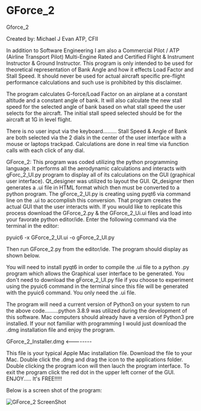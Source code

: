 # GForce_2

Gforce_2

Created by: Michael J Evan ATP, CFII                                                           

In addition to Software Engineering I am also a Commercial Pilot / ATP (Airline Transport Pilot) Multi-Engine Rated and
Certified Flight & Instrument Instructor & Ground Instructor. This program is only intended to be used for theoretical representation of Bank Angle and how it effects Load Factor and Stall Speed. It should never be used for actual aircraft specific pre-flight performance calculations and such use is prohibited
by this disclaimer.

The program calculates G-force/Load Factor on an airplane at a constant altitude and a constant angle of bank. It will also calculate the new stall speed for the selected angle of bank based on what stall speed the user selects for the aircraft. The initial stall speed selected should be for the aircraft at 1G in level flight.

There is no user input via the keyboard......... Stall Speed & Angle of Bank are both selected via the 2 dials in the center of the user interface with a mouse or laptops trackpad.  Calculations are done in real time via function calls with each click of any dial.

GForce_2: This program was coded utilizing the python programming language. It performs all the aerodynamic calculations and interacts with gForc_2_UI.py program to display all of its calculations on the GUI (graphical user interface). Qt_designer was utilized to layout the GUI. Qt_designer then generates a .ui file in HTML format which then must be converted to a python program. The gForce_2_UI.py is creating using pyqt6 via command line on the .ui to accomplish this conversion. That program creates the actual GUI that the user interacts with. If you would like to replicate this process download the GForce_2.py & the GForce_2_Ui.ui files and load into your favorate python editor/ide. Enter the following command via the terminal in the editor:

pyuic6 -x GForce_2_UI.ui -o gForce_2_UI.py

Then run GForce_2.py from the editor/ide.  The program should display as shown below.

You will need to install pyqt6 in order to compile the .ui file to a python .py program which allows the Graphical user interface to be generated. You don't need to download the gForce_2_UI.py file if you choose to experiment using the pyuic6 command in the terminal since this file will be generated with the pyuic6 command. You only need the .ui file.

The program will need a current version of Python3 on your system to run the above code.........python 3.8.9 was utilized during the development of this software. Mac computers should already have a version of Python3 pre installed. If your not familiar with programming I would just download the .dmg installation file and enjoy the program.

GForce_2_Installer.dmg      <--------

This file is your typical Apple Mac installation file. Download the file to your Mac. Double click the .dmg and drag the
icon to the applications folder. Double clicking the program icon will then lauch the program interface. To exit the program click the red dot in the upper left corner of the GUI. ENJOY..... It's FREE!!!!!


Below is a screen shot of the program:

![GForce_2 ScreenShot](https://user-images.githubusercontent.com/49410936/163623163-b7338b71-79a0-46a7-a7da-ced7d99bc936.png)
